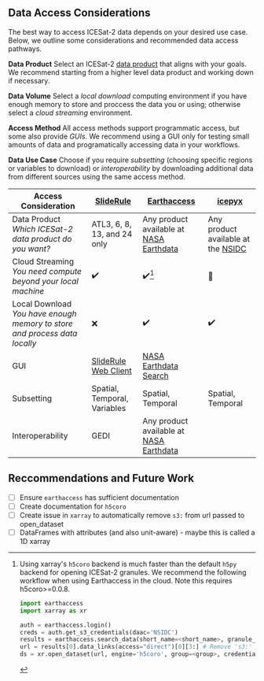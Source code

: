 ## Data Access Considerations
The best way to access ICESat-2 data depends on your desired use case. Below, we outline some considerations and recommended data access pathways. 

**Data Product** Select an ICESat-2 [data product](https://icesat-2.gsfc.nasa.gov/science/data-products) that aligns with your goals. We recommend starting from a higher level data product and working down if necessary.

**Data Volume** Select a *local download* computing environment if you have enough memory to store and proccess the data you or using; otherwise select a *cloud streaming* environment.

**Access Method** All access methods support programmatic access, but some also provide *GUIs*. We recommend using a GUI only for testing small amounts of data and programatically accessing data in your workflows.

**Data Use Case** Choose if you require *subsetting* (choosing specific regions or variables to download) or *interoperability* by downloading additional data from different sources using the same access method.

|Access Consideration   	|[SlideRule](https://slideruleearth.io/web/rtd/) 	|[Earthaccess](https://earthaccess.readthedocs.io/en/stable/)   	|[icepyx](https://icepyx.readthedocs.io/en/latest/)   	|
|---	|---	|---	|---	|
|Data Product <br> *Which ICESat-2 data product do you want?*   	|ATL3, 6, 8, 13, and 24 only   	|Any product available at [NASA Earthdata](https://www.earthdata.nasa.gov/)  	|Any product available at the [NSIDC](https://nsidc.org/data/icesat-2/data)|
|Cloud Streaming <br> *You need compute beyond your local machine*  	|:heavy_check_mark: 	|:heavy_check_mark:[^1]   	|:large_orange_diamond:   	|
|Local Download <br> *You have enough memory to store and process data locally*   	|:x:|:heavy_check_mark:   	|:heavy_check_mark:   	|
|GUI    	|[SlideRule Web Client](https://client.slideruleearth.io/)   	|[NASA Earthdata Search](https://search.earthdata.nasa.gov/) 	|   	|
|Subsetting   	|Spatial, Temporal, Variables   	|Spatial, Temporal  	|Spatial, Temporal   	|
|Interoperability   	|GEDI   	|Any product available at [NASA Earthdata](https://www.earthdata.nasa.gov/)    	|   	|
   
[^1]: Using xarray's `h5coro` backend is much faster than the default `h5py` backend for opening ICESat-2 granules. We recommend the following workflow when using Earthaccess in the cloud. Note this requires h5coro>=0.0.8.
    ```python
    import earthaccess
    import xarray as xr
    
    auth = earthaccess.login()
    creds = auth.get_s3_credentials(daac='NSIDC')
    results = earthaccess.search_data(short_name=<short_name>, granule_name=<granule_name>)
    url = results[0].data_links(access="direct")[0][3:] # Remove 's3:' from the beginning of the url
    ds = xr.open_dataset(url, engine='h5coro', group=<group>, credentials=creds)
    ```

## Reccommendations and Future Work
- [ ] Ensure `earthaccess` has sufficient documentation  
- [ ] Create documentation for `h5coro`  
- [ ] Create issue in `xarray` to automatically remove `s3:` from url passed to open_dataset
- [ ] DataFrames with attributes (and also unit-aware) - maybe this is called a 1D xarray
